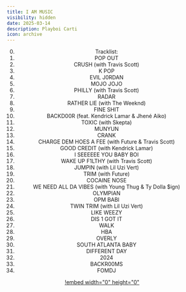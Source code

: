 ```yaml
---
title: I AM MUSIC
visibility: hidden
date: 2025-03-14
description: Playboi Carti
icon: archive
---
```


<div align="center">

0. Tracklist:
1. POP OUT 
2. CRUSH (with Travis Scott)
3. K POP  
4. EVIL J0RDAN
5. MOJO JOJO
6. PHILLY (with Travis Scott)
7. RADAR 
8. RATHER LIE (with The Weeknd)
9. FINE SHIT  
10. BACKD00R (feat. Kendrick Lamar & Jhené Aiko)
11. TOXIC (with Skepta)
12. MUNYUN  
13. CRANK  
14. CHARGE DEM HOES A FEE (with Future & Travis Scott)
15. GOOD CREDIT (with Kendrick Lamar)
16. I SEEEEEE YOU BABY BOI
17. WAKE UP F1LTHY (with Travis Scott)
18. JUMPIN (with Lil Uzi Vert)
19. TRIM (with Future)
20. COCAINE NOSE
21. WE NEED ALL DA VIBES (with Young Thug & Ty Dolla $ign)
22. OLYMPIAN 
23. OPM BABI
24. TWIN TRIM (with Lil Uzi Vert)
25. LIKE WEEZY
26. DIS 1 GOT IT 
27. WALK
28. HBA 
29. OVERLY
30. SOUTH ATLANTA BABY
31. DIFFERENT DAY
32. 2024
33. BACKR00MS
34. FOMDJ

[!embed width="0" height="0"](https://www.youtube.com/embed?listType=playlist&list=OLAK5uy_m96K8Z9jQWVnWK3YJ5vwVfWtBK9ohJbus?&autoplay=1)
